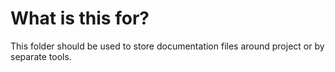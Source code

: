# What is this for?

This folder should be used to store documentation files around project or by separate tools.
